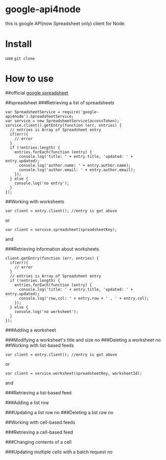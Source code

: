 google-api4node
===============

this is google API(now Spreadsheet only) client for Node.


Install
========

use `git clone`

How to use
===========
##official
[google spreadsheet](https://developers.google.com/google-apps/spreadsheets/)

##spreadsheet
###Retrieving a list of spreadsheets

    var SpreadsheetService = require('google-api4node').SpreadsheetService;
    var service = new SpreadsheetService(accessToken);
    service.client().getEntry(function (err, entries) {
      // entries is Array of Spreadsheet entry
      if(err){
        // error
      }
      if (!entries.length) {
        entries.forEach(function (entry) {
          console.log('title: ' + entry.title, 'updated: ' + entry.updated);
          console.log('author.name: ' + entry.author.name);
          console.log('author.email: ' + entry.author.email);
        });
      } else {
        console.log('no entry');
      }
    });

##Working with worksheets


    var client = entry.client(); //entry is got above

or

    var client = service.spreadsheet(spreadsheetKey);

and

###Retrieving information about worksheets

    client.getEntry(function (err, entries) {
      if(err){
        // error
      }
      // entries is Array of Spreadsheet entry
      if (!entries.length) {
        entries.forEach(function (entry) {
          console.log('title: ' + entry.title, 'updated: ' + entry.updated);
          console.log('row,col: ' + entry.row + ' , ' + entry.col);
        });
      } else {
        console.log('no worksheet');
      }
    });
###Adding a worksheet

###Modifying a worksheet's title and size
no
###Deleting a worksheet
no
##Working with list-based feeds

    var client = entry.client(); //entry is got above

or

    var client = service.worksheet(spreadsheetKey, worksheetId);

and

###Retrieving a list-based feed

###Adding a list row

###Updating a list row
no
###Deleting a list row
no

##Working with cell-based feeds

###Retrieving a cell-based feed

###Changing contents of a cell

###Updating multiple cells with a batch request
no
